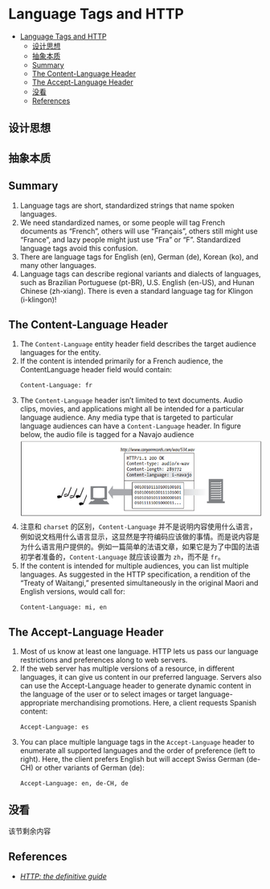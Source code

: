 # Language Tags and HTTP


<!-- TOC -->

- [Language Tags and HTTP](#language-tags-and-http)
    - [设计思想](#%E8%AE%BE%E8%AE%A1%E6%80%9D%E6%83%B3)
    - [抽象本质](#%E6%8A%BD%E8%B1%A1%E6%9C%AC%E8%B4%A8)
    - [Summary](#summary)
    - [The Content-Language Header](#the-content-language-header)
    - [The Accept-Language Header](#the-accept-language-header)
    - [没看](#%E6%B2%A1%E7%9C%8B)
    - [References](#references)

<!-- /TOC -->


## 设计思想


## 抽象本质


## Summary
1. Language tags are short, standardized strings that name spoken languages.
2. We need standardized names, or some people will tag French documents as “French”, others will use “Français”, others still might use “France”, and lazy people might just use “Fra” or “F”. Standardized language tags avoid this confusion.
3. There are language tags for English (en), German (de), Korean (ko), and many other languages. 
4. Language tags can describe regional variants and dialects of languages, such as Brazilian Portuguese (pt-BR), U.S. English (en-US), and Hunan Chinese (zh-xiang). There is even a standard language tag for Klingon (i-klingon)!


## The Content-Language Header
1. The `Content-Language` entity header field describes the target audience languages for the entity. 
2. If the content is intended primarily for a French audience, the ContentLanguage header field would contain:
    ```
    Content-Language: fr
    ```
3. The `Content-Language` header isn’t limited to text documents. Audio clips, movies, and applications might all be intended for a particular language audience. Any media type that is targeted to particular language audiences can have a `Content-Language` header. In figure below, the audio file is tagged for a Navajo audience
    <img src="./images/04.png" width="600" style="display: block; margin: 5px 0 10px 0;" />
4. 注意和 `charset` 的区别，`Content-Language` 并不是说明内容使用什么语言，例如说文档用什么语言显示，这显然是字符编码应该做的事情。而是说内容是为什么语言用户提供的。例如一篇简单的法语文章，如果它是为了中国的法语初学者准备的，`Content-Language` 就应该设置为 `zh`，而不是 `fr`。
5. If the content is intended for multiple audiences, you can list multiple languages. As suggested in the HTTP specification, a rendition of the “Treaty of Waitangi,” presented simultaneously in the original Maori and English versions, would call for:
    ```
    Content-Language: mi, en
    ```


## The Accept-Language Header
1. Most of us know at least one language. HTTP lets us pass our language restrictions and preferences along to web servers. 
2. If the web server has multiple versions of a resource, in different languages, it can give us content in our preferred language. Servers also can use the Accept-Language header to generate dynamic content in the language of the user or to select images or target language-appropriate merchandising promotions. Here, a client requests Spanish content:
    ```
    Accept-Language: es
    ```
3. You can place multiple language tags in the `Accept-Language` header to enumerate all supported languages and the order of preference (left to right). Here, the client prefers English but will accept Swiss German (de-CH) or other variants of German (de):
    ```
    Accept-Language: en, de-CH, de
    ```


## 没看
该节剩余内容


## References
* [*HTTP: the definitive guide*](https://book.douban.com/subject/1440226/)